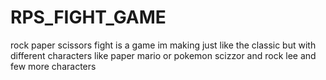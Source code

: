 # RPS_FIGHT_GAME
rock paper scissors fight is a game im making just like the classic
but with different characters like paper mario or pokemon scizzor and rock lee
and few more characters
